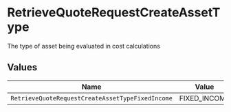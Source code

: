 # RetrieveQuoteRequestCreateAssetType

The type of asset being evaluated in cost calculations


## Values

| Name                                             | Value                                            |
| ------------------------------------------------ | ------------------------------------------------ |
| `RetrieveQuoteRequestCreateAssetTypeFixedIncome` | FIXED_INCOME                                     |